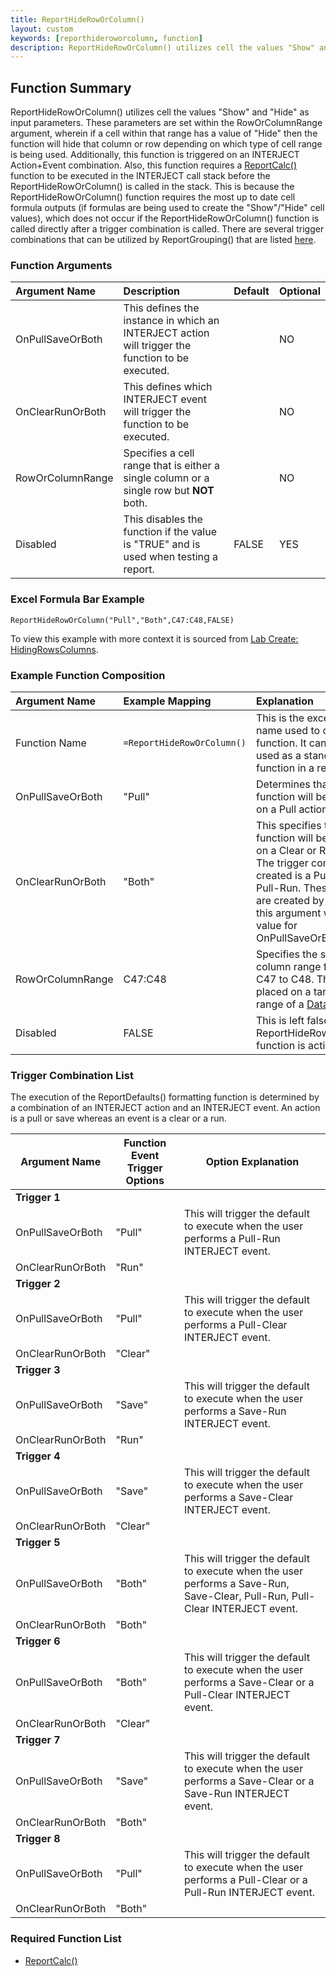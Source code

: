 ```yaml
---
title: ReportHideRowOrColumn()
layout: custom
keywords: [reporthideroworcolumn, function]
description: ReportHideRowOrColumn() utilizes cell the values "Show" and "Hide" as input parameters. 
---
```


## Function Summary

ReportHideRowOrColumn() utilizes cell the values "Show" and "Hide" as input parameters. These parameters are set within the RowOrColumnRange argument, wherein if a cell within that range has a value of "Hide" then the function will hide that column or row depending on which type of cell range is being used. Additionally, this function is triggered on an INTERJECT Action+Event combination. Also, this function requires a [ReportCalc()](/wIndex/ReportCalc.html) function to be executed in the INTERJECT call stack before the ReportHideRowOrColumn() is called in the stack. This is because the ReportHideRowOrColumn() function requires the most up to date cell formula outputs (if formulas are being used to create the "Show"/"Hide" cell values), which does not occur if the ReportHideRowOrColumn() function is called directly after a trigger combination is called.  There are several trigger combinations that can be utilized by ReportGrouping() that are listed [here](/wIndex/ReportHideRowOrColumn.html#trigger-combination-list).

### Function Arguments

|Argument Name|Description|Default|Optional|
|:---|:---|:---|:---|
|OnPullSaveOrBoth|This defines the instance in which an INTERJECT action will trigger the function to be executed.||NO|
|OnClearRunOrBoth|This defines which INTERJECT event will trigger the function to be executed.                    ||NO|
|RowOrColumnRange| Specifies a cell range that is either a single column or a single row but **NOT** both.||NO|
|Disabled| This disables the function if the value is "TRUE" and is used when testing a report.|FALSE|YES|

### Excel Formula Bar Example
```Excel
ReportHideRowOrColumn("Pull","Both",C47:C48,FALSE)
```

To view this example with more context it is sourced from [Lab Create: HidingRowsColumns](/wGetStarted/L5-HidingRowsColumns.html).

### Example Function Composition

|Argument Name|Example Mapping|Explanation|
|:---|:---|:---|
|Function Name|`=ReportHideRowOrColumn()`|This is the excel function name used to call the function. It can only be used as a standalone function in a report.|
|OnPullSaveOrBoth|"Pull"| Determines that the function will be triggered on a Pull action.|
|OnClearRunOrBoth|"Both"| This specifies that the function will  be triggered on a Clear or Run event. The trigger combination created is a Pull-Clear or a Pull-Run. These triggers are created by combining this argument with the value for OnPullSaveOrBoth.|
|RowOrColumnRange|C47:C48| Specifies the single column range from cell C47 to C48. This is often placed on a target data range of a [Data](Data-Functions-Landing.html) function.|
|Disabled|FALSE| This is left false since the ReportHideRowOrColumn() function is active.|


### Trigger Combination List
The execution of the ReportDefaults() formatting function is determined by a combination of an INTERJECT action and an INTERJECT event. An action is a pull or save whereas an event is a clear or a run.

| Argument Name    | Function Event Trigger Options | Option Explanation                                                                            |
|------------------|--------------------------------|-----------------------------------------------------------------------------------------------|
| **Trigger 1**    |                                |                                                                                               |
| OnPullSaveOrBoth | "Pull"                         | This will trigger the default to execute when the user performs a Pull-Run INTERJECT event.   |
| OnClearRunOrBoth | "Run"                          |                                                                                               |
| **Trigger 2**    |                                |                                                                                               |
| OnPullSaveOrBoth | "Pull"                         | This will trigger the default to execute when the user performs a Pull-Clear INTERJECT event. |
| OnClearRunOrBoth | "Clear"                        |                                                                                               |
| **Trigger 3**    |                                |                                                                                               |
| OnPullSaveOrBoth | "Save"                         | This will trigger the default to execute when the user performs a Save-Run INTERJECT event.   |
| OnClearRunOrBoth | "Run"                          |                                                                                               |
| **Trigger 4**    |                                |                                                                                               |
| OnPullSaveOrBoth | "Save"                         | This will trigger the default to execute when the user performs a Save-Clear INTERJECT event. |
| OnClearRunOrBoth | "Clear"                        |                                                                                               |
| **Trigger 5**    |                                |                                                                                               |
| OnPullSaveOrBoth | "Both"                         | This will trigger the default to execute when the user performs a Save-Run, Save-Clear, Pull-Run, Pull-Clear INTERJECT event. |
| OnClearRunOrBoth | "Both"                         |                                                                                               |
| **Trigger 6**    |                                |                                                                                               |
| OnPullSaveOrBoth | "Both"                         | This will trigger the default to execute when the user performs a Save-Clear or a Pull-Clear INTERJECT event. |
| OnClearRunOrBoth | "Clear"                        |                                                                                               |
| **Trigger 7**    |                                |                                                                                               |
| OnPullSaveOrBoth | "Save"                         | This will trigger the default to execute when the user performs a Save-Clear or a Save-Run INTERJECT event. |
| OnClearRunOrBoth | "Both"                        |                                                                                               |
| **Trigger 8**    |                                |                                                                                               |
| OnPullSaveOrBoth | "Pull"                         | This will trigger the default to execute when the user performs a Pull-Clear or a Pull-Run INTERJECT event. |
| OnClearRunOrBoth | "Both"                        |                                                                                               |

### Required Function List
* [ReportCalc()](/wIndex/ReportCalc.html)
